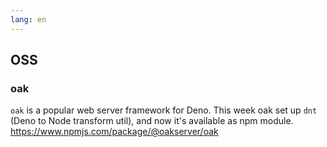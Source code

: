 ```yaml
---
lang: en
---
```


## OSS

### oak

`oak` is a popular web server framework for Deno. This week oak set up `dnt` (Deno to Node transform util), and now it's available as npm module. https://www.npmjs.com/package/@oakserver/oak
